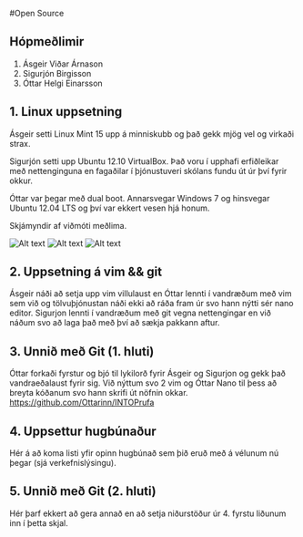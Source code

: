 #Open Source

## Hópmeðlimir

1. Ásgeir Viðar Árnason
2. Sigurjón Birgisson
3. Óttar Helgi Einarsson

## 1. Linux uppsetning

Ásgeir setti Linux Mint 15 upp á minniskubb og það gekk mjög vel og virkaði strax.

Sigurjón setti upp Ubuntu 12.10 VirtualBox. Það voru í upphafi erfiðleikar með nettenginguna en fagaðilar í þjónustuveri skólans fundu út úr því fyrir okkur.

Óttar var þegar með dual boot. Annarsvegar Windows 7 og hinsvegar Ubuntu 12.04 LTS og því var ekkert vesen hjá honum.

Skjámyndir af viðmóti meðlima.

![Alt text](http://i.imgur.com/gJEWQWZ.png)
![Alt text](http://i.imgur.com/kZTmmBN.png)
![Alt text](http://i.imgur.com/A3bwgW2.png)

## 2. Uppsetning á vim && git

Ásgeir náði að setja upp vim villulaust en Óttar lennti í vandræðum með vim sem við og tölvuþjónustan náði ekki að ráða fram úr svo hann nýtti sér nano editor. Sigurjon lennti í vandræðum með git vegna nettengingar en við náðum svo að laga það með því að sækja pakkann aftur.

## 3. Unnið með Git (1. hluti)

Óttar forkaði fyrstur og bjó til lykilorð fyrir Ásgeir og Sigurjon og gekk það vandraeðalaust fyrir sig. Við nýttum svo 2 vim og Óttar Nano til þess að breyta kóðanum svo hann skrifi út nöfnin okkar.
https://github.com/Ottarinn/INTOPrufa

## 4. Uppsettur hugbúnaður


Hér á að koma listi yfir opinn hugbúnað sem þið eruð með á vélunum nú þegar (sjá verkefnislýsingu).

## 5. Unnið með Git (2. hluti)

Hér þarf ekkert að gera annað en að setja niðurstöður úr 4. fyrstu liðunum inn í þetta skjal.
